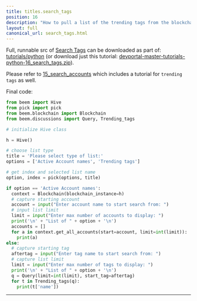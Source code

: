 ```yaml
---
title: titles.search_tags
position: 16
description: "How to pull a list of the trending tags from the blockchain using Python."
layout: full
canonical_url: search_tags.html
---
```

Full, runnable src of [Search Tags](https://gitlab.syncad.com/hive/devportal/-/tree/master/tutorials/python/16_search_tags) can be downloaded as part of: [tutorials/python](https://gitlab.syncad.com/hive/devportal/-/tree/master/tutorials/python) (or download just this tutorial: [devportal-master-tutorials-python-16_search_tags.zip](https://gitlab.syncad.com/hive/devportal/-/archive/master/devportal-master.zip?path=tutorials/python/16_search_tags)).

Please refer to [15_search_accounts](search_accounts.html) which includes a tutorial for `trending tags` as well.

Final code:

```python
from beem import Hive
from pick import pick
from beem.blockchain import Blockchain
from beem.discussions import Query, Trending_tags

# initialize Hive class

h = Hive()

# choose list type
title = 'Please select type of list:'
options = ['Active Account names', 'Trending tags']

# get index and selected list name
option, index = pick(options, title)

if option == 'Active Account names':
  context = Blockchain(blockchain_instance=h)
  # capture starting account
  account = input("Enter account name to start search from: ")
  # input list limit
  limit = input("Enter max number of accounts to display: ")
  print('\n' + "List of " + option + '\n')
  accounts = []
  for a in context.get_all_accounts(start=account, limit=int(limit)):
    print(a)
else:
  # capture starting tag
  aftertag = input("Enter tag name to start search from: ")
  # capture list limit
  limit = input("Enter max number of tags to display: ")
  print('\n' + "List of " + option + '\n')
  q = Query(limit=int(limit), start_tag=aftertag)
  for t in Trending_tags(q):
    print(t['name'])


```

---
